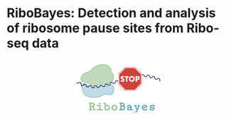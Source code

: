 # RiboBayes: Detection and analysis of ribosome pause sites from Ribo-seq data

<p align="center">
  <img width="200"  src="https://github.com/amberluo1/RiboBayes/blob/main/RiboBayes%20Logo.png">
</p>

